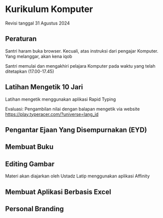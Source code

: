 # Kurikulum Komputer

Revisi tanggal 31 Agustus 2024

## Peraturan

Santri haram buka browser. Kecuali, atas instruksi dari pengajar Komputer. Yang melanggar, akan kena iqob

Santri memulai dan mengakhiri pelajara Komputer pada waktu yang telah ditetapkan (17.00-17.45)

## Latihan Mengetik 10 Jari

Latihan mengetik menggunakan aplikasi Rapid Typing

Evaluasi: Pengambilan nilai dengan balapan mengetik via website https://play.typeracer.com/?universe=lang_id

## Pengantar Ejaan Yang Disempurnakan (EYD)

## Membuat Buku

## Editing Gambar

Materi akan diajarkan oleh Ustadz Latip menggunakan aplikasi Affinity

## Membuat Aplikasi Berbasis Excel

## Personal Branding
